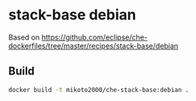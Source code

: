 # stack-base debian

Based on https://github.com/eclipse/che-dockerfiles/tree/master/recipes/stack-base/debian

## Build

```sh
docker build -t mikoto2000/che-stack-base:debian .
```

